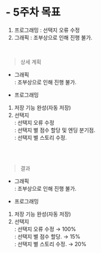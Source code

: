 # - 5주차 목표
1. 프로그래밍 : 선택지 오류 수정 <br>
2. 그래픽 : 조부상으로 인해 진행 불가. <br>
<br>

> 상세 계획
- 그래픽 <br>
: 조부상으로 인해 진행 불가. <br>

- 프로그래밍 <br>
1. 저장 기능 완성(자동 저장) <br>
2. 선택지 <br>
: 선택지 오류 수정 <br>
: 선택지 별 점수 할당 및 엔딩 분기점. <br>
: 선택지 별 스토리 수정. <br>

<br><br>
> 결과<br>
- 그래픽<br>
: 조부상으로 인해 진행 불가.<br>

- 프로그래밍<br>
1. 저장 기능 완성(자동 저장)<br>
2. 선택지<br>
: 선택지 오류 수정 → 100%<br>
: 선택지 별 점수 할당. → 15%<br>
: 선택지 별 스토리 수정. →  20%<br>
